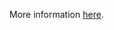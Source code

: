 More information [here](https://docs.bridgecrew.io/docs/ensure-gcp-sql-database-uses-the-latest-major-version).
